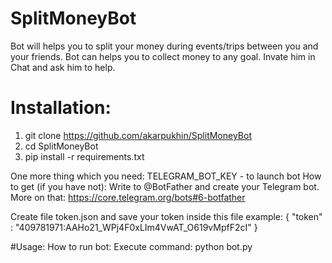 # SplitMoneyBot
Bot will helps you to split your money during events/trips between you and your friends.
Bot can helps you to collect money to any goal.
Invate him in Chat and ask him to help.

# Installation:
1. git clone https://github.com/akarpukhin/SplitMoneyBot
2. cd SplitMoneyBot
3. pip install -r requirements.txt

One more thing which you need:
TELEGRAM_BOT_KEY - to launch bot
How to get (if you have not):
    Write to @BotFather and create your Telegram bot.
    More on that: https://core.telegram.org/bots#6-botfather

Create file token.json and save your token inside this file 
example: 
{
"token" : "409781971:AAHo21_WPj4F0xLIm4VwAT_O619vMpfF2cI"
}


#Usage:
How to run bot:
    Execute command:
        python bot.py